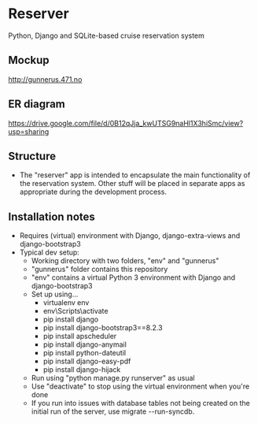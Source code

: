 # Reserver
Python, Django and SQLite-based cruise reservation system

## Mockup
http://gunnerus.471.no

## ER diagram
https://drive.google.com/file/d/0B12qJja_kwUTSG9naHl1X3hiSmc/view?usp=sharing

## Structure
 - The "reserver" app is intended to encapsulate the main functionality of the reservation system. Other stuff will be placed in separate apps as appropriate during the development process.

## Installation notes
 - Requires (virtual) environment with Django, django-extra-views and django-bootstrap3
 - Typical dev setup:
      - Working directory with two folders, "env" and "gunnerus"
      - "gunnerus" folder contains this repository
      - "env" contains a virtual Python 3 environment with Django and django-bootstrap3
      - Set up using...
           - virtualenv env
           - env\Scripts\activate
           - pip install django
           - pip install django-bootstrap3==8.2.3
           - pip install apscheduler
           - pip install django-anymail
           - pip install python-dateutil
           - pip install django-easy-pdf
           - pip install django-hijack
      - Run using "python manage.py runserver" as usual
      - Use "deactivate" to stop using the virtual environment when you're done
      - If you run into issues with database tables not being created on the initial run of the server, use migrate --run-syncdb.
